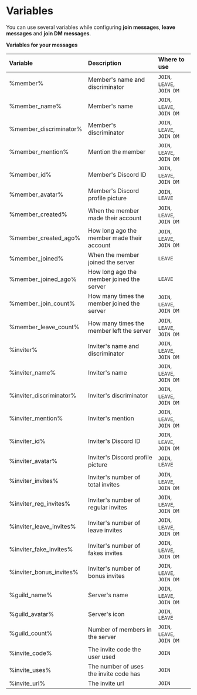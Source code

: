 # Variables

You can use several variables while configuring **join messages**, **leave messages** and **join DM messages**.

**Variables for your messages**

| Variable | Description | Where to use |
| :--- | :--- | :--- |
| %member% | Member's name and discriminator | `JOIN`, `LEAVE`, `JOIN DM` |
| %member\_name% | Member's name | `JOIN`, `LEAVE`, `JOIN DM` |
| %member\_discriminator% | Member's discriminator | `JOIN`, `LEAVE`, `JOIN DM` |
| %member\_mention% | Mention the member | `JOIN`, `LEAVE`, `JOIN DM` |
| %member\_id% | Member's Discord ID | `JOIN`, `LEAVE`, `JOIN DM` |
| %member\_avatar% | Member's Discord profile picture | `JOIN`, `LEAVE` |
| %member\_created% | When the member made their account | `JOIN`, `LEAVE`, `JOIN DM` |
| %member\_created\_ago% | How long ago the member made their account | `JOIN`, `LEAVE`, `JOIN DM` |
| %member\_joined% | When the member joined the server | `LEAVE` |
| %member\_joined\_ago% | How long ago the member joined the server | `LEAVE` |
| %member\_join\_count% | How many times the member joined the server | `JOIN`, `LEAVE`, `JOIN DM` |
| %member\_leave\_count% | How many times the member left the server | `JOIN`, `LEAVE`, `JOIN DM` |
| %inviter% | Inviter's name and discriminator | `JOIN`, `LEAVE`, `JOIN DM` |
| %inviter\_name% | Inviter's name | `JOIN`, `LEAVE`, `JOIN DM` |
| %inviter\_discriminator% | Inviter's discriminator | `JOIN`, `LEAVE`, `JOIN DM` |
| %inviter\_mention% | Inviter's mention | `JOIN`, `LEAVE`, `JOIN DM` |
| %inviter\_id% | Inviter's Discord ID | `JOIN`, `LEAVE`, `JOIN DM` |
| %inviter\_avatar% | Inviter's Discord profile picture | `JOIN`, `LEAVE` |
| %inviter\_invites% | Inviter's number of total invites | `JOIN`, `LEAVE`, `JOIN DM` |
| %inviter\_reg\_invites% | Inviter's number of regular invites | `JOIN`, `LEAVE`, `JOIN DM` |
| %inviter\_leave\_invites% | Inviter's number of leave invites | `JOIN`, `LEAVE`, `JOIN DM` |
| %inviter\_fake\_invites% | Inviter's number of fakes invites | `JOIN`, `LEAVE`, `JOIN DM` |
| %inviter\_bonus\_invites% | Inviter's number of bonus invites | `JOIN`, `LEAVE`, `JOIN DM` |
| %guild\_name% | Server's name | `JOIN`, `LEAVE`, `JOIN DM` |
| %guild\_avatar% | Server's icon | `JOIN`, `LEAVE` |
| %guild\_count% | Number of members in the server | `JOIN`, `LEAVE`, `JOIN DM` |
| %invite\_code% | The invite code the user used | `JOIN` |
| %invite\_uses% | The number of uses the invite code has | `JOIN` |
| %invite\_url% | The invite url | `JOIN` |



